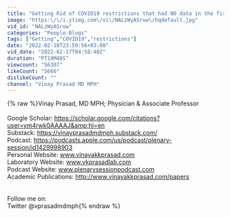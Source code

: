 ```yaml
---
title: "Getting Rid of COVID19 restrictions that had NO data in the first place?"
image: "https:\/\/i.ytimg.com\/vi\/NALzWyASruw\/hqdefault.jpg"
vid_id: "NALzWyASruw"
categories: "People-Blogs"
tags: ["Getting","COVID19","restrictions"]
date: "2022-02-18T23:59:56+03:00"
vid_date: "2022-02-17T04:58:40Z"
duration: "PT19M48S"
viewcount: "56307"
likeCount: "5666"
dislikeCount: ""
channel: "Vinay Prasad MD MPH"
---
```

{% raw %}Vinay Prasad, MD MPH; Physician &amp; Associate Professor <br /><br />Google Scholar: <a rel="nofollow" target="blank" href="https://scholar.google.com/citations?user=ym4rwk0AAAAJ&amp;hl=en">https://scholar.google.com/citations?user=ym4rwk0AAAAJ&amp;hl=en</a><br />Substack: <a rel="nofollow" target="blank" href="https://vinayprasadmdmph.substack.com/">https://vinayprasadmdmph.substack.com/</a><br />Podcast: <a rel="nofollow" target="blank" href="https://podcasts.apple.com/us/podcast/plenary-session/id1429998903">https://podcasts.apple.com/us/podcast/plenary-session/id1429998903</a><br />Personal Website: www.vinayakkprasad.com <br />Laboratory Website: www.vkprasadlab.com<br />Podcast Website: www.plenarysessionpodcast.com<br />Academic Publications: <a rel="nofollow" target="blank" href="http://www.vinayakkprasad.com/papers">http://www.vinayakkprasad.com/papers</a><br /><br /><br />Follow me on:<br />Twitter @vprasadmdmph{% endraw %}
